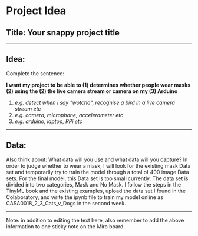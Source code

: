 # Project Idea

## Title: Your snappy project title

---

## Idea: 
Complete the sentence:

**I want my project to be able to (1)  determines whether people wear masks (2) using the (2) the live camera stream or camera on my (3) Arduino**


1. *e.g. detect when i say "wotcha", recognise a bird in a live camera stream etc*
2. *e.g. camera, microphone, accelerometer etc*
3. *e.g. arduino, laptop, RPi etc*

---

## Data:
Also think about: 
What data will you use and what data will you capture?
In order to judge whether to wear a mask, I will look for the existing mask Data set and temporarily try to train the model through a total of 400 image Data sets. For the final model, this Data set is too small currently. The data set is divided into two categories, Mask and No Mask. I follow the steps in the TinyML book and the existing examples, upload the data set I found in the Colaboratory, and write the ipynb file to train my model online as CASA0018_2_3_Cats_v_Dogs in the second week.

----

Note: in addition to editing the text here, also remember to add the above information to one sticky note on the Miro board.
